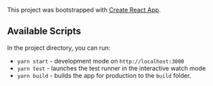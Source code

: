 This project was bootstrapped with [Create React App](https://github.com/facebook/create-react-app).

## Available Scripts

In the project directory, you can run:

-   `yarn start` - development mode on `http://localhost:3000`
-   `yarn test` - launches the test runner in the interactive watch mode
-   `yarn build` - builds the app for production to the `build` folder.
